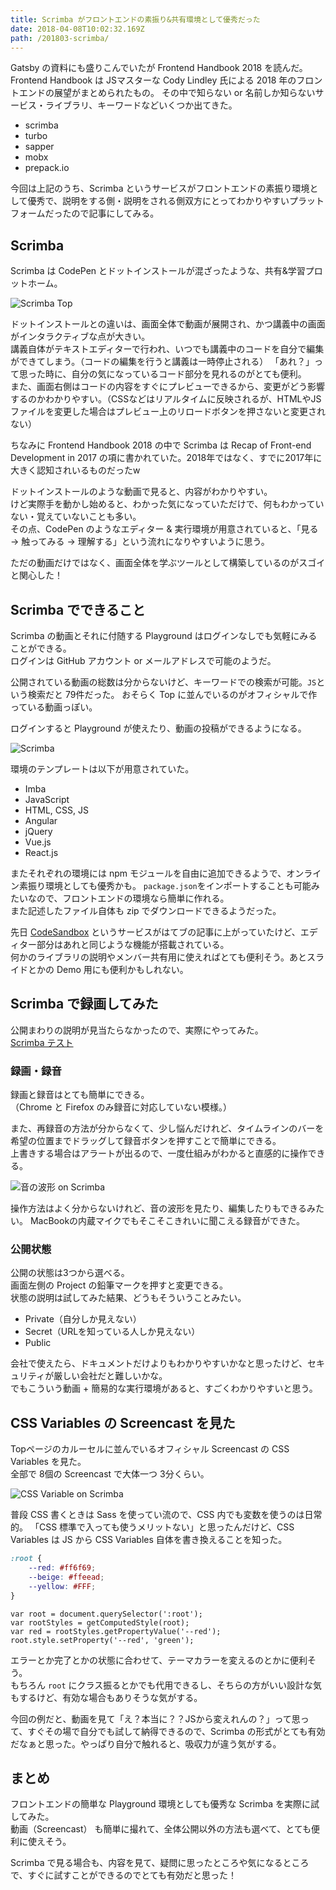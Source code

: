 ```yaml
---
title: Scrimba がフロントエンドの素振り&共有環境として優秀だった
date: 2018-04-08T10:02:32.169Z
path: /201803-scrimba/
---
```


Gatsby の資料にも盛りこんでいたが Frontend Handbook 2018 を読んだ。  
Frontend Handbook は JSマスターな Cody Lindley 氏による 2018 年のフロントエンドの展望がまとめられたもの。
その中で知らない or 名前しか知らないサービス・ライブラリ、キーワードなどいくつか出てきた。

- scrimba
- turbo 
- sapper
- mobx
- prepack.io

今回は上記のうち、Scrimba というサービスがフロントエンドの素振り環境として優秀で、説明をする側・説明をされる側双方にとってわかりやすいプラットフォームだったので記事にしてみる。


## Scrimba
Scrimba は CodePen とドットインストールが混ざったような、共有&学習プロットホーム。  

![Scrimba Top](./scrimba-top.jpg)

ドットインストールとの違いは、画面全体で動画が展開され、かつ講義中の画面がインタラクティブな点が大きい。  
講義自体がテキストエディターで行われ、いつでも講義中のコードを自分で編集ができてしまう。（コードの編集を行うと講義は一時停止される）
「あれ？」って思った時に、自分の気になっているコード部分を見れるのがとても便利。  
また、画面右側はコードの内容をすぐにプレビューできるから、変更がどう影響するのかわかりやすい。（CSSなどはリアルタイムに反映されるが、HTMLやJSファイルを変更した場合はプレビュー上のリロードボタンを押さないと変更されない）

ちなみに Frontend Handbook 2018 の中で Scrimba は Recap of Front-end Development in 2017 の項に書かれていた。2018年ではなく、すでに2017年に大きく認知されいるものだったw

ドットインストールのような動画で見ると、内容がわかりやすい。  
けど実際手を動かし始めると、わかった気になっていただけで、何もわかっていない・覚えていないことも多い。  
その点、CodePen のようなエディター & 実行環境が用意されていると、「見る → 触ってみる → 理解する」という流れになりやすいように思う。

ただの動画だけではなく、画面全体を学ぶツールとして構築しているのがスゴイと関心した！


## Scrimba でできること
Scrimba の動画とそれに付随する Playground はログインなしでも気軽にみることができる。  
ログインは GitHub アカウント or メールアドレスで可能のようだ。

公開されている動画の総数は分からないけど、キーワードでの検索が可能。`JS`という検索だと 79件だった。
おそらく Top に並んでいるのがオフィシャルで作っている動画っぽい。

ログインすると Playground が使えたり、動画の投稿ができるようになる。  

![Scrimba](./scrimba-new.jpg)

環境のテンプレートは以下が用意されていた。

- Imba
- JavaScript
- HTML, CSS, JS
- Angular
- jQuery
- Vue.js
- React.js

またそれぞれの環境には npm モジュールを自由に追加できるようで、オンライン素振り環境としても優秀かも。
`package.json`をインポートすることも可能みたいなので、フロントエンドの環境なら簡単に作れる。  
また記述したファイル自体も zip でダウンロードできるようだった。

先日 <a href="https://codesandbox.io/" target="_blank">CodeSandbox</a> というサービスがはてブの記事に上がっていたけど、エディター部分はあれと同じような機能が搭載されている。  
何かのライブラリの説明やメンバー共有用に使えればとても便利そう。あとスライドとかの Demo 用にも便利かもしれない。


## Scrimba で録画してみた
公開まわりの説明が見当たらなかったので、実際にやってみた。  
<a href="https://scrimba.com/c/cPyK9hv" target="_blank">Scrimba テスト</a>


### 録画・録音
録画と録音はとても簡単にできる。  
（Chrome と Firefox のみ録音に対応していない模様。）

また、再録音の方法が分からなくて、少し悩んだけれど、タイムラインのバーを希望の位置までドラッグして録音ボタンを押すことで簡単にできる。  
上書きする場合はアラートが出るので、一度仕組みがわかると直感的に操作できる。

![音の波形 on Scrimba](./scrimba-sound-wave.jpg)

操作方法はよく分からないけれど、音の波形を見たり、編集したりもできるみたい。
MacBookの内蔵マイクでもそこそこきれいに聞こえる録音ができた。


### 公開状態
公開の状態は3つから選べる。  
画面左側の Project の鉛筆マークを押すと変更できる。  
状態の説明は試してみた結果、どうもそういうことみたい。

- Private（自分しか見えない）
- Secret（URLを知っている人しか見えない）
- Public

会社で使えたら、ドキュメントだけよりもわかりやすいかなと思ったけど、セキュリティが厳しい会社だと難しいかな。  
でもこういう動画 + 簡易的な実行環境があると、すごくわかりやすいと思う。


## CSS Variables の Screencast を見た
Topページのカルーセルに並んでいるオフィシャル Screencast の CSS Variables を見た。  
全部で 8個の Screencast で大体一つ 3分くらい。

![CSS Variable on Scrimba](./scrimba-css.jpg)

普段 CSS 書くときは Sass を使ってい流ので、CSS 内でも変数を使うのは日常的。
「CSS 標準で入っても使うメリットない」と思ったんだけど、CSS Variables は JS から CSS Variables 自体を書き換えることを知った。  

```CSS
:root {
    --red: #ff6f69;
    --beige: #ffeead;
    --yellow: #FFF;
}
```

```JS
var root = document.querySelector(':root');
var rootStyles = getComputedStyle(root);
var red = rootStyles.getPropertyValue('--red');
root.style.setProperty('--red', 'green');
```

エラーとか完了とかの状態に合わせて、テーマカラーを変えるのとかに便利そう。  
もちろん `root` にクラス振るとかでも代用できるし、そちらの方がいい設計な気もするけど、有効な場合もありそうな気がする。

今回の例だと、動画を見て「え？本当に？？JSから変えれんの？」って思って、すぐその場で自分でも試して納得できるので、Scrimba の形式がとても有効だなぁと思った。やっぱり自分で触れると、吸収力が違う気がする。


## まとめ
フロントエンドの簡単な Playground 環境としても優秀な Scrimba を実際に試してみた。  
動画（Screencast） も簡単に撮れて、全体公開以外の方法も選べて、とても便利に使えそう。

Scrimba で見る場合も、内容を見て、疑問に思ったところや気になるところで、すぐに試すことができるのでとても有効だと思った！
